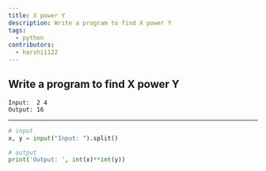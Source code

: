 ```yaml
---
title: X power Y
description: Write a program to find X power Y
tags:
  - python
contributors:
  - harshi1122
---
```


## Write a program to find X power Y

```
Input:  2 4
Output: 16
```

---

<CodeBlock>

```python
# input
x, y = input("Input: ").split()

# output
print('Output: ', int(x)**int(y))
```

</CodeBlock>
